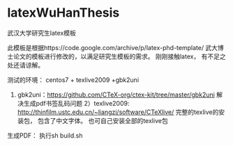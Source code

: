 # latexWuHanThesis

武汉大学研究生latex模板

此模板是根据https://code.google.com/archive/p/latex-phd-template/
武大博士论文的模板进行修改的，以满足研究生模板的需求。
刚刚接触latex， 有不足之处还请谅解。


测试的环境：
centos7 + texlive2009 +gbk2uni

1) gbk2uni：https://github.com/CTeX-org/ctex-kit/tree/master/gbk2uni
   解决生成pdf书签乱码问题
2）texlive2009: http://thinfilm.ustc.edu.cn/~liangzi/software/CTeXlive/
   完整的texlive的安装包， 包含了中文字体。 也可自己安装全部的texlive包

生成PDF：
  执行sh build.sh
